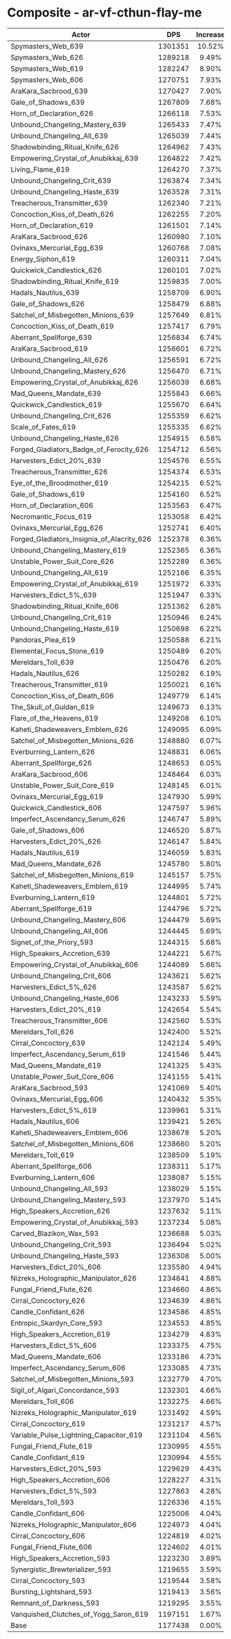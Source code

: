 # Composite - ar-vf-cthun-flay-me
| Actor | DPS | Increase |
|---|:---:|:---:|
|Spymasters_Web_639|1301351|10.52%|
|Spymasters_Web_626|1289218|9.49%|
|Spymasters_Web_619|1282247|8.90%|
|Spymasters_Web_606|1270751|7.93%|
|AraKara_Sacbrood_639|1270427|7.90%|
|Gale_of_Shadows_639|1267809|7.68%|
|Horn_of_Declaration_626|1266118|7.53%|
|Unbound_Changeling_Mastery_639|1265433|7.47%|
|Unbound_Changeling_All_639|1265039|7.44%|
|Shadowbinding_Ritual_Knife_626|1264962|7.43%|
|Empowering_Crystal_of_Anubikkaj_639|1264822|7.42%|
|Living_Flame_619|1264270|7.37%|
|Unbound_Changeling_Crit_639|1263874|7.34%|
|Unbound_Changeling_Haste_639|1263528|7.31%|
|Treacherous_Transmitter_639|1262340|7.21%|
|Concoction_Kiss_of_Death_626|1262255|7.20%|
|Horn_of_Declaration_619|1261501|7.14%|
|AraKara_Sacbrood_626|1260980|7.10%|
|Ovinaxs_Mercurial_Egg_639|1260768|7.08%|
|Energy_Siphon_619|1260311|7.04%|
|Quickwick_Candlestick_626|1260101|7.02%|
|Shadowbinding_Ritual_Knife_619|1259835|7.00%|
|Hadals_Nautilus_639|1258709|6.90%|
|Gale_of_Shadows_626|1258479|6.88%|
|Satchel_of_Misbegotten_Minions_639|1257649|6.81%|
|Concoction_Kiss_of_Death_619|1257417|6.79%|
|Aberrant_Spellforge_639|1256834|6.74%|
|AraKara_Sacbrood_619|1256601|6.72%|
|Unbound_Changeling_All_626|1256591|6.72%|
|Unbound_Changeling_Mastery_626|1256470|6.71%|
|Empowering_Crystal_of_Anubikkaj_626|1256039|6.68%|
|Mad_Queens_Mandate_639|1255843|6.66%|
|Quickwick_Candlestick_619|1255670|6.64%|
|Unbound_Changeling_Crit_626|1255359|6.62%|
|Scale_of_Fates_619|1255335|6.62%|
|Unbound_Changeling_Haste_626|1254915|6.58%|
|Forged_Gladiators_Badge_of_Ferocity_626|1254712|6.56%|
|Harvesters_Edict_20%_639|1254576|6.55%|
|Treacherous_Transmitter_626|1254374|6.53%|
|Eye_of_the_Broodmother_619|1254215|6.52%|
|Gale_of_Shadows_619|1254160|6.52%|
|Horn_of_Declaration_606|1253563|6.47%|
|Necromantic_Focus_619|1253058|6.42%|
|Ovinaxs_Mercurial_Egg_626|1252741|6.40%|
|Forged_Gladiators_Insignia_of_Alacrity_626|1252378|6.36%|
|Unbound_Changeling_Mastery_619|1252365|6.36%|
|Unstable_Power_Suit_Core_626|1252289|6.36%|
|Unbound_Changeling_All_619|1252166|6.35%|
|Empowering_Crystal_of_Anubikkaj_619|1251972|6.33%|
|Harvesters_Edict_5%_639|1251947|6.33%|
|Shadowbinding_Ritual_Knife_606|1251362|6.28%|
|Unbound_Changeling_Crit_619|1250946|6.24%|
|Unbound_Changeling_Haste_619|1250698|6.22%|
|Pandoras_Plea_619|1250588|6.21%|
|Elemental_Focus_Stone_619|1250489|6.20%|
|Mereldars_Toll_639|1250476|6.20%|
|Hadals_Nautilus_626|1250282|6.19%|
|Treacherous_Transmitter_619|1250021|6.16%|
|Concoction_Kiss_of_Death_606|1249779|6.14%|
|The_Skull_of_Guldan_619|1249673|6.13%|
|Flare_of_the_Heavens_619|1249208|6.10%|
|Kaheti_Shadeweavers_Emblem_626|1249095|6.09%|
|Satchel_of_Misbegotten_Minions_626|1248880|6.07%|
|Everburning_Lantern_626|1248831|6.06%|
|Aberrant_Spellforge_626|1248653|6.05%|
|AraKara_Sacbrood_606|1248464|6.03%|
|Unstable_Power_Suit_Core_619|1248145|6.01%|
|Ovinaxs_Mercurial_Egg_619|1247930|5.99%|
|Quickwick_Candlestick_606|1247597|5.96%|
|Imperfect_Ascendancy_Serum_626|1246747|5.89%|
|Gale_of_Shadows_606|1246520|5.87%|
|Harvesters_Edict_20%_626|1246147|5.84%|
|Hadals_Nautilus_619|1246059|5.83%|
|Mad_Queens_Mandate_626|1245780|5.80%|
|Satchel_of_Misbegotten_Minions_619|1245157|5.75%|
|Kaheti_Shadeweavers_Emblem_619|1244995|5.74%|
|Everburning_Lantern_619|1244801|5.72%|
|Aberrant_Spellforge_619|1244796|5.72%|
|Unbound_Changeling_Mastery_606|1244479|5.69%|
|Unbound_Changeling_All_606|1244445|5.69%|
|Signet_of_the_Priory_593|1244315|5.68%|
|High_Speakers_Accretion_639|1244221|5.67%|
|Empowering_Crystal_of_Anubikkaj_606|1244089|5.66%|
|Unbound_Changeling_Crit_606|1243621|5.62%|
|Harvesters_Edict_5%_626|1243587|5.62%|
|Unbound_Changeling_Haste_606|1243233|5.59%|
|Harvesters_Edict_20%_619|1242654|5.54%|
|Treacherous_Transmitter_606|1242560|5.53%|
|Mereldars_Toll_626|1242400|5.52%|
|Cirral_Concoctory_639|1242124|5.49%|
|Imperfect_Ascendancy_Serum_619|1241546|5.44%|
|Mad_Queens_Mandate_619|1241325|5.43%|
|Unstable_Power_Suit_Core_606|1241155|5.41%|
|AraKara_Sacbrood_593|1241069|5.40%|
|Ovinaxs_Mercurial_Egg_606|1240432|5.35%|
|Harvesters_Edict_5%_619|1239961|5.31%|
|Hadals_Nautilus_606|1239421|5.26%|
|Kaheti_Shadeweavers_Emblem_606|1238678|5.20%|
|Satchel_of_Misbegotten_Minions_606|1238660|5.20%|
|Mereldars_Toll_619|1238509|5.19%|
|Aberrant_Spellforge_606|1238311|5.17%|
|Everburning_Lantern_606|1238087|5.15%|
|Unbound_Changeling_All_593|1238029|5.15%|
|Unbound_Changeling_Mastery_593|1237970|5.14%|
|High_Speakers_Accretion_626|1237632|5.11%|
|Empowering_Crystal_of_Anubikkaj_593|1237234|5.08%|
|Carved_Blazikon_Wax_593|1236688|5.03%|
|Unbound_Changeling_Crit_593|1236494|5.02%|
|Unbound_Changeling_Haste_593|1236308|5.00%|
|Harvesters_Edict_20%_606|1235580|4.94%|
|Nizreks_Holographic_Manipulator_626|1234841|4.88%|
|Fungal_Friend_Flute_626|1234660|4.86%|
|Cirral_Concoctory_626|1234639|4.86%|
|Candle_Confidant_626|1234586|4.85%|
|Entropic_Skardyn_Core_593|1234553|4.85%|
|High_Speakers_Accretion_619|1234279|4.83%|
|Harvesters_Edict_5%_606|1233375|4.75%|
|Mad_Queens_Mandate_606|1233186|4.73%|
|Imperfect_Ascendancy_Serum_606|1233085|4.73%|
|Satchel_of_Misbegotten_Minions_593|1232779|4.70%|
|Sigil_of_Algari_Concordance_593|1232301|4.66%|
|Mereldars_Toll_606|1232275|4.66%|
|Nizreks_Holographic_Manipulator_619|1231492|4.59%|
|Cirral_Concoctory_619|1231217|4.57%|
|Variable_Pulse_Lightning_Capacitor_619|1231104|4.56%|
|Fungal_Friend_Flute_619|1230995|4.55%|
|Candle_Confidant_619|1230994|4.55%|
|Harvesters_Edict_20%_593|1229629|4.43%|
|High_Speakers_Accretion_606|1228227|4.31%|
|Harvesters_Edict_5%_593|1227863|4.28%|
|Mereldars_Toll_593|1226336|4.15%|
|Candle_Confidant_606|1225006|4.04%|
|Nizreks_Holographic_Manipulator_606|1224973|4.04%|
|Cirral_Concoctory_606|1224819|4.02%|
|Fungal_Friend_Flute_606|1224602|4.01%|
|High_Speakers_Accretion_593|1223230|3.89%|
|Synergistic_Brewterializer_593|1219655|3.59%|
|Cirral_Concoctory_593|1219544|3.58%|
|Bursting_Lightshard_593|1219413|3.56%|
|Remnant_of_Darkness_593|1219295|3.55%|
|Vanquished_Clutches_of_Yogg_Saron_619|1197151|1.67%|
|Base|1177438|0.00%|
